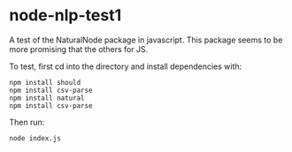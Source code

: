 # node-nlp-test1
A test of the NaturalNode package in javascript. This package seems to be more promising that the others for JS.


To test, first cd into the directory and install dependencies with:
```
npm install should
npm install csv-parse
npm install natural
npm install csv-parse
```

Then run:
```
node index.js
```
